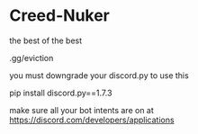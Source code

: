 # Creed-Nuker

the best of the best

.gg/eviction

you must downgrade your discord.py to use this

pip install discord.py==1.7.3

make sure all your bot intents are on at https://discord.com/developers/applications
